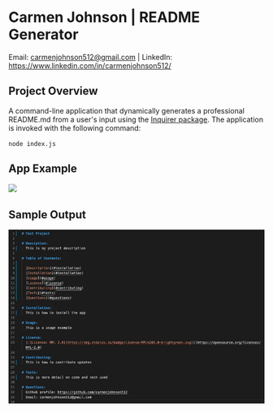 # Carmen Johnson | README Generator

Email: carmenjohnson512@gmail.com | LinkedIn: https://www.linkedin.com/in/carmenjohnson512/

## Project Overview

A command-line application that dynamically generates a professional README.md from a user's input using the [Inquirer package](https://www.npmjs.com/package/inquirer). The application is invoked with the following command:

```
node index.js
```

## App Example
![](Develop/README-Generator-example.gif)

## Sample Output
![](Develop/README-Output-Example.jpg)

